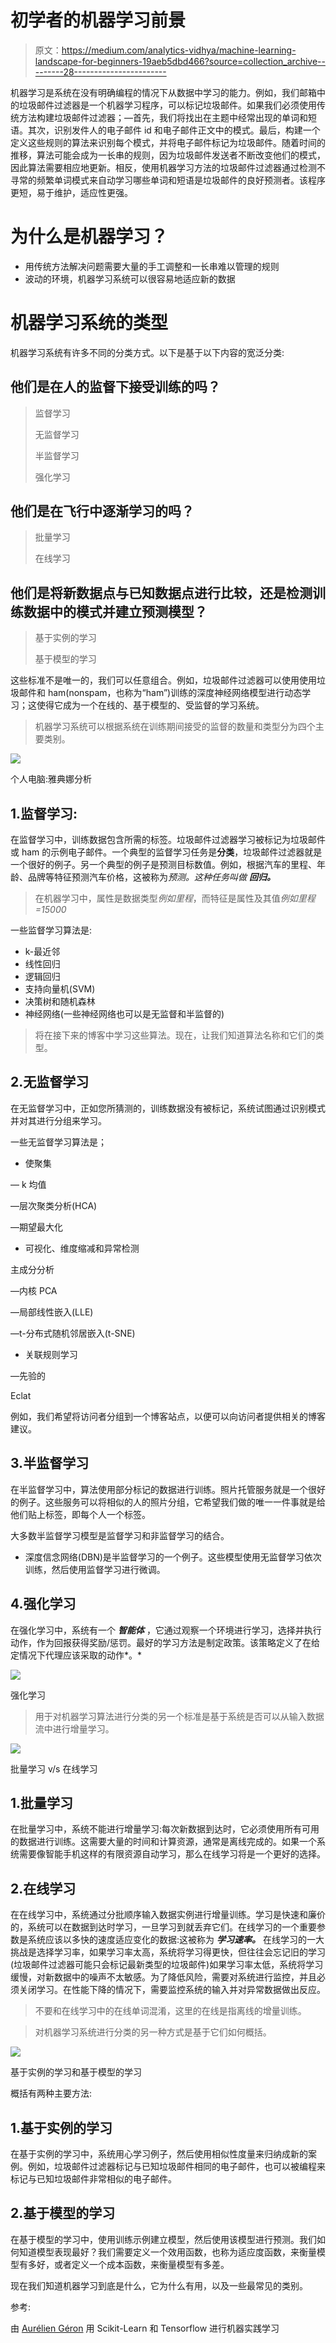 # 初学者的机器学习前景

> 原文：<https://medium.com/analytics-vidhya/machine-learning-landscape-for-beginners-19aeb5dbd466?source=collection_archive---------28----------------------->

机器学习是系统在没有明确编程的情况下从数据中学习的能力。例如，我们邮箱中的垃圾邮件过滤器是一个机器学习程序，可以标记垃圾邮件。如果我们必须使用传统方法构建垃圾邮件过滤器；—首先，我们将找出在主题中经常出现的单词和短语。其次，识别发件人的电子邮件 id 和电子邮件正文中的模式。最后，构建一个定义这些规则的算法来识别每个模式，并将电子邮件标记为垃圾邮件。随着时间的推移，算法可能会成为一长串的规则，因为垃圾邮件发送者不断改变他们的模式，因此算法需要相应地更新。相反，使用机器学习方法的垃圾邮件过滤器通过检测不寻常的频繁单词模式来自动学习哪些单词和短语是垃圾邮件的良好预测者。该程序更短，易于维护，适应性更强。

# 为什么是机器学习？

*   用传统方法解决问题需要大量的手工调整和一长串难以管理的规则
*   波动的环境，机器学习系统可以很容易地适应新的数据

# 机器学习系统的类型

机器学习系统有许多不同的分类方式。以下是基于以下内容的宽泛分类:

## 他们是在人的监督下接受训练的吗？

> 监督学习
> 
> 无监督学习
> 
> 半监督学习
> 
> 强化学习

## 他们是在飞行中逐渐学习的吗？

> 批量学习
> 
> 在线学习

## 他们是将新数据点与已知数据点进行比较，还是检测训练数据中的模式并建立预测模型？

> 基于实例的学习
> 
> 基于模型的学习

这些标准不是唯一的，我们可以任意组合。例如，垃圾邮件过滤器可以使用使用垃圾邮件和 ham(nonspam，也称为“ham”)训练的深度神经网络模型进行动态学习；这使得它成为一个在线的、基于模型的、受监督的学习系统。

> 机器学习系统可以根据系统在训练期间接受的监督的数量和类型分为四个主要类别。

![](img/a30003f6adcd1e72ed074c7caf98491e.png)

个人电脑:雅典娜分析

## 1.监督学习:

在监督学习中，训练数据包含所需的标签。垃圾邮件过滤器学习被标记为垃圾邮件或 ham 的示例电子邮件。一个典型的监督学习任务是**分类**，垃圾邮件过滤器就是一个很好的例子。另一个典型的例子是预测目标数值。例如，根据汽车的里程、年龄、品牌等特征预测汽车价格，这被称为*预测。这种任务叫做* ***回归。***

> 在机器学习中，属性是数据类型*例如里程*，而特征是属性及其值*例如里程=15000*

一些监督学习算法是:

*   k-最近邻
*   线性回归
*   逻辑回归
*   支持向量机(SVM)
*   决策树和随机森林
*   神经网络(一些神经网络也可以是无监督和半监督的)

> 将在接下来的博客中学习这些算法。现在，让我们知道算法名称和它们的类型。

## 2.无监督学习

在无监督学习中，正如您所猜测的，训练数据没有被标记，系统试图通过识别模式并对其进行分组来学习。

一些无监督学习算法是；

*   使聚集

— k 均值

—层次聚类分析(HCA)

—期望最大化

*   可视化、维度缩减和异常检测

主成分分析

—内核 PCA

—局部线性嵌入(LLE)

—t-分布式随机邻居嵌入(t-SNE)

*   关联规则学习

—先验的

Eclat

例如，我们希望将访问者分组到一个博客站点，以便可以向访问者提供相关的博客建议。

## 3.半监督学习

在半监督学习中，算法使用部分标记的数据进行训练。照片托管服务就是一个很好的例子。这些服务可以将相似的人的照片分组，它希望我们做的唯一一件事就是给他们贴上标签，即每个人一个标签。

大多数半监督学习模型是监督学习和非监督学习的结合。

*   深度信念网络(DBN)是半监督学习的一个例子。这些模型使用无监督学习依次训练，然后使用监督学习进行微调。

## 4.强化学习

在强化学习中，系统有一个 ***智能体*** ，它通过观察一个环境进行学习，选择并执行动作，作为回报获得奖励/惩罚。最好的学习方法是制定政策。该策略定义了在给定情况下代理应该采取的动作*。*

![](img/cac88172aeeb76a6c4fd2358aeeecb58.png)

强化学习

> 用于对机器学习算法进行分类的另一个标准是基于系统是否可以从输入数据流中进行增量学习。

![](img/922757a20770a87a3569aa7b1e6c45f8.png)

批量学习 v/s 在线学习

## 1.批量学习

在批量学习中，系统不能进行增量学习:每次新数据到达时，它必须使用所有可用的数据进行训练。这需要大量的时间和计算资源，通常是离线完成的。如果一个系统需要像智能手机这样的有限资源自动学习，那么在线学习将是一个更好的选择。

## 2.在线学习

在在线学习中，系统通过分批顺序输入数据实例进行增量训练。学习是快速和廉价的，系统可以在数据到达时学习，一旦学习到就丢弃它们。在线学习的一个重要参数是系统应该以多快的速度适应变化的数据:这被称为 ***学习速率。*** 在线学习的一大挑战是选择学习率，如果学习率太高，系统将学习得更快，但往往会忘记旧的学习(垃圾邮件过滤器可能只会标记最新类型的垃圾邮件)如果学习率太低，系统将学习缓慢，对新数据中的噪声不太敏感。为了降低风险，需要对系统进行监控，并且必须关闭学习。在性能下降的情况下，需要监控系统的输入并对异常数据做出反应。

> 不要和在线学习中的在线单词混淆，这里的在线是指离线的增量训练。

> 对机器学习系统进行分类的另一种方式是基于它们如何概括。

![](img/8d6ee5a3a27340b3ccd979068a587edb.png)

基于实例的学习和基于模型的学习

概括有两种主要方法:

## 1.基于实例的学习

在基于实例的学习中，系统用心学习例子，然后使用相似性度量来归纳成新的案例。例如，垃圾邮件过滤器标记与已知垃圾邮件相同的电子邮件，也可以被编程来标记与已知垃圾邮件非常相似的电子邮件。

## 2.基于模型的学习

在基于模型的学习中，使用训练示例建立模型，然后使用该模型进行预测。我们如何知道模型表现最好？我们需要定义一个效用函数，也称为适应度函数，来衡量模型有多好，或者定义一个成本函数，来衡量模型有多差。

现在我们知道机器学习到底是什么，它为什么有用，以及一些最常见的类别。

参考:

由 [Aurélien Géron](https://www.linkedin.com/in/aurelien-geron/) 用 Scikit-Learn 和 Tensorflow 进行机器实践学习
